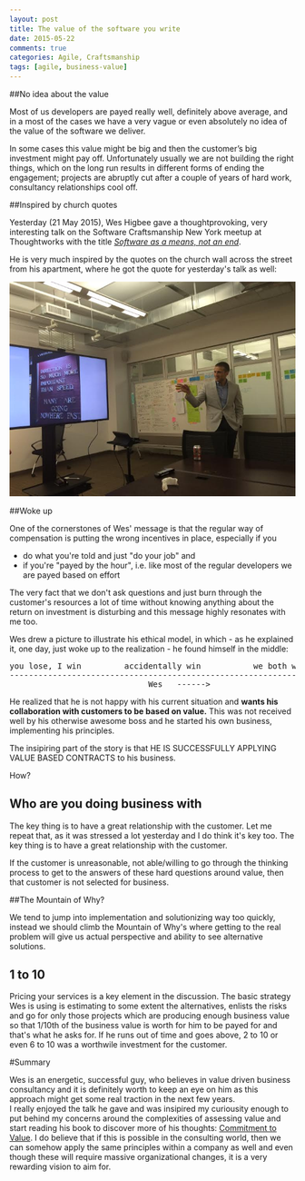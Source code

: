 ```yaml
---           
layout: post
title: The value of the software you write
date: 2015-05-22
comments: true
categories: Agile, Craftsmanship
tags: [agile, business-value]
---
```


##No idea about the value

Most of us developers are payed really well, definitely above average, and in a most of the cases we have a 
very vague or even absolutely no idea of the value of the software we deliver. 

In some cases this value might be big and then the customer’s big investment might pay off. Unfortunately usually we are not building the right things,
which on the long run results in different forms of ending the engagement; projects are abruptly cut after a couple of years of hard work, 
consultancy relationships cool off.


##Inspired by church quotes

Yesterday (21 May 2015), Wes Higbee gave a thoughtprovoking, very interesting talk on the Software Craftsmanship 
New York meetup at Thoughtworks with the title <a href="http://www.meetup.com/Software-Craftsmanship-New-York/events/222519068/">*Software as a means, not an end*</a>. 


He is very much inspired by the quotes on the church wall across the street from his apartment, where he got the quote for yesterday's talk as well: 

<img src="/images/quote.jpg">

##Woke up


One of the cornerstones of Wes' message is that the regular way of compensation is putting the wrong incentives in place, especially if you 
- do what you're told and just "do your job" and
- if you're "payed by the hour", i.e. like most of the regular developers we are payed based on effort

The very fact that we don't ask questions and just burn through the customer's resources a lot of time without knowing anything about the return on investment is disturbing and this message highly resonates with me too. 

Wes drew a picture to illustrate his ethical model, in which - as he explained it, one day, just woke up to the realization - he found himself in the middle:

<pre>
you lose, I win         accidentally win           we both win
---------------------------------------------------------------
                             Wes   ------> 
</pre>

He realized that he is not happy with his current situation and <strong>wants his collaboration with customers to be based on value.</strong> This was not received well by his otherwise awesome boss and he started his own business, implementing his principles. 

The insipiring part of the story is that HE IS SUCCESSFULLY APPLYING VALUE BASED CONTRACTS to his business.  

How? 

## Who are you doing business with 

The key thing is to have a great relationship with the customer.
Let me repeat that, as it was stressed a lot yesterday and I do think it's key too. 
The key thing is to have a great relationship with the customer.

If the customer is unreasonable, not able/willing to go through the thinking process to get to the answers of these hard questions around value, then that customer is not selected for business. 

##The Mountain of Why?

We tend to jump into implementation and solutionizing way too quickly, instead we should climb the Mountain of Why's where getting to the real problem will give us actual perspective and ability to see alternative solutions. 
					
## 1 to 10

Pricing your services is a key element in the discussion. The basic strategy Wes is using is estimating to some extent the alternatives, enlists the risks and go for only those projects which are producing enough business value so that 1/10th of the business value is worth for him to be payed for and that's what he asks for. If he runs out of time and goes above, 2 to 10 or even 6 to 10 was a worthwile investment for the customer. 


#Summary 

Wes is an energetic, successful guy, who believes in value driven business consultancy and it is definitely worth to keep an eye on him as this approach might get some real traction in the next few years.  
I really enjoyed the talk he gave and was insipired my curiousity enough to put behind my concerns around the complexities of assessing value and start reading his book to discover more of his thoughts: <a href="https://leanpub.com/commitmenttovalueintechnology">Commitment to Value</a>.
I do believe that if this is possible in the consulting world, then we can somehow apply the same principles within a company as well and even though these will require massive organizational changes, it is a very rewarding vision to aim for. 




